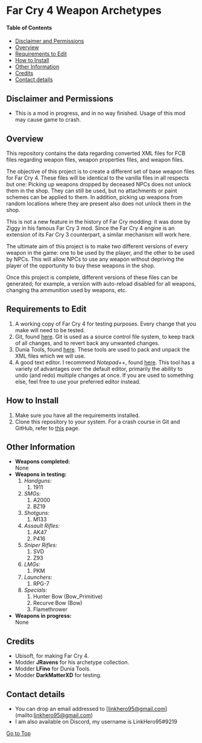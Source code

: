 <a name="top"></a>
#	Far Cry 4 Weapon Archetypes

####	Table of Contents
- [Disclaimer and Permissions](#disclaimer "Go to 'Disclaimer and Permissions'")
- [Overview](#overview "Go to 'Overview'")
- [Requirements to Edit](#requirements "Go to 'Requirements to Edit'")
- [How to Install](#installation "Go to 'How to Install'")
- [Other Information](#otherinfo "Go to 'Other Information'")
- [Credits](#credits "Go to 'Credits'")
- [Contact details](#contact "Go to 'Contact details'")

<a name="disclaimer"></a>
##	Disclaimer and Permissions
- This is a mod in progress, and in no way finished. Usage of this mod may cause game to crash.

<a name="overview"></a>
##	Overview
<p>This repository contains the data regarding converted XML files for FCB files regarding weapon files, weapon properties files, and weapon files.</p>
<p>The objective of this project is to create a different set of base weapon files for Far Cry 4. These files will be identical to the vanilla files in all respects but one: Picking up weapons dropped by deceased NPCs does not unlock them in the shop. They can still be used, but no attachments or paint schemes can be applied to them. In addition, picking up weapons from random locations where they are present also does not unlock them in the shop.</p>
<p>This is not a new feature in the history of Far Cry modding: it was done by Ziggy in his famous Far Cry 3 mod. Since the Far Cry 4 engine is an extension of its Far Cry 3 counterpart, a similar mechanism will work here.</p>
<p>The ultimate aim of this project is to make two different versions of every weapon in the game: one to be used by the player, and the other to be used by NPCs. This will allow NPCs to use any weapon without depriving the player of the opportunity to buy these weapons in the shop.</p>
<p>Once this project is complete, different versions of these files can be generated; for example, a version with auto-reload disabled for all weapons, changing tha ammunition used by weapons, etc.</p>

<a name="requirements"></a>
##	Requirements to Edit
1. A working copy of Far Cry 4 for testing purposes. Every change that you make will need to be tested.
2. Git, found [here](https://git-scm.com/downloads). Git is used as a source control file system, to keep track of all changes, and to revert back any unwanted changes.
3. Dunia Tools, found [here](https://www.nexusmods.com/farcryprimal/mods/5). These tools are used to pack and unpack the XML files which we will use.
4. A good text editor. I recommend *Notepad++*, found [here](https://notepad-plus-plus.org/downloads/). This tool has a variety of advantages over the default editor, primarily the ability to undo (and redo) multiple changes at once. If you are used to something else, feel free to use your preferred editor instead.

<a name="installation"></a>
##	How to Install
1. Make sure you have all the requirements installed.
2. Clone this repository to your system. For a crash course in Git and GitHub, refer to [this](https://towardsdatascience.com/getting-started-with-git-and-github-6fcd0f2d4ac6) page.

<a name="otherinfo"></a>
##	Other Information
- **Weapons completed:**<br>
    None
- **Weapons in testing:**<br>
    1. *Handguns:*
        1. 1911
    1. *SMGs:*
        1. A2000
        1. BZ19
    1. *Shotguns:*
        1. M133
    1. *Assault Rifles:*
        1. AK47
        1. P416
    1. *Sniper Rifles:*
        1. SVD
        1. Z93
    1. *LMGs:*
        1. PKM
    1. *Launchers:*
        1. RPG-7
    1. *Specials:*
        1. Hunter Bow (Bow_Primitive)
        1. Recurve Bow (Bow)
        1. Flamethrower
- **Weapons in progress:**<br>
    None
<a name="credits"></a>
##	Credits
- Ubisoft, for making Far Cry 4.
- Modder **JRavens** for his archetype collection.
- Modder **LFino** for Dunia Tools.
- Modder **DarkMatterXD** for testing.

<a name="contact"></a>
##	Contact details
- You can drop an email addressed to [linkhero95@gmail.com] (mailto:linkhero95@gmail.com)
- I am also available on Discord, my username is LinkHero95#9219

[Go to Top](#top "Go to Top")
